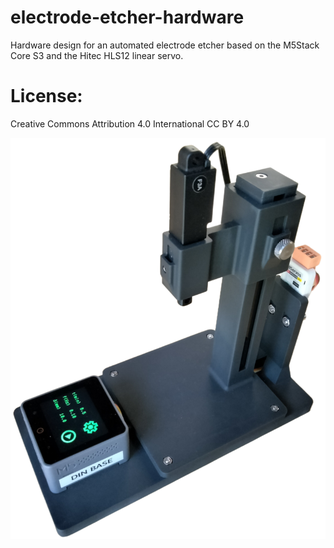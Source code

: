 # electrode-etcher-hardware
Hardware design for an automated electrode etcher based on the M5Stack
Core S3 and the Hitec HLS12 linear servo.

# License: 
Creative Commons Attribution 4.0 International CC BY 4.0

![screenshot1](images/device_side_view.png)




